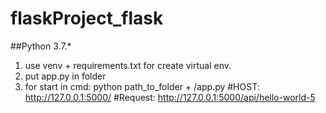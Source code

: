 # flaskProject_flask

##Python 3.7.*

1. use venv + requirements.txt for create virtual env.
2. put app.py in folder
3. for start in cmd: python path_to_folder + /app.py
#HOST: http://127.0.0.1:5000/
#Request: http://127.0.0.1:5000/api/hello-world-5
